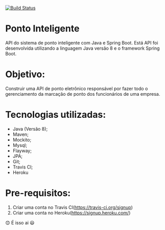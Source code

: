 [![Build Status](https://travis-ci.org/Marcelphilippeandrade/API-Ponto-Inteligente.svg?branch=master)](https://travis-ci.org/Marcelphilippeandrade/ponto-inteligente-api)

# Ponto Inteligente
API do sistema de ponto inteligente com Java e Spring Boot. Está API foi desenvolvida utilizando a linguagem Java versão 8 e o framework Spring Boot.

# Objetivo:
Construir uma API de ponto eletrônico responsável por fazer todo o gerenciamento da marcação de ponto dos funcionários
de uma empresa.

# Tecnologias utilizadas: 
* Java (Versão 8); 
* Maven;
* Mockito;
* Mysql;
* Flayway;
* JPA;
* Git; 
* Travis CI;
* Heroku

# Pre-requisitos:
1. Criar uma conta no Travis CI(https://travis-ci.org/signup)
2. Criar uma conta no Heroku(https://signup.heroku.com/)

:blush: É isso ai :smiley:
